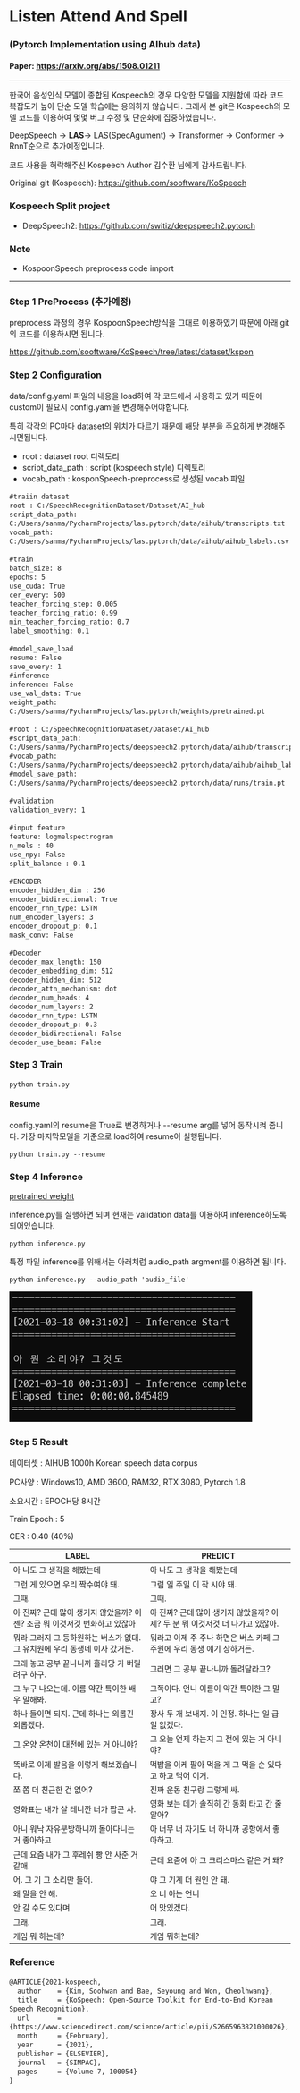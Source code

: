 # Listen Attend And Spell
### (Pytorch Implementation using AIhub data)
#### Paper: https://arxiv.org/abs/1508.01211

----
한국어 음성인식 모델이 종합된 Kospeech의 경우 다양한 모델을 지원함에 따라 코드 복잡도가 높아 단순 모델 학습에는 용의하지 않습니다. 
그래서 본 git은 Kospeech의 모델 코드를 이용하여 몇몇 버그 수정 및 단순화에 집중하였습니다.

DeepSpeech -> **LAS**-> LAS(SpecAgument) -> Transformer -> Conformer -> RnnT순으로 추가예정입니다.

코드 사용을 허락해주신 Kospeech Author 김수환 님에게 감사드립니다.

Original git (Kospeech): https://github.com/sooftware/KoSpeech

### Kospeech Split project

-  DeepSpeech2: https://github.com/switiz/deepspeech2.pytorch

### Note
 - KospoonSpeech preprocess code import

--- 
### Step 1 PreProcess (추가예정)
preprocess 과정의 경우 KospoonSpeech방식을 그대로 이용하였기 때문에 아래 git의 코드를 이용하시면 됩니다.

https://github.com/sooftware/KoSpeech/tree/latest/dataset/kspon

### Step 2 Configuration
data/config.yaml 파일의 내용을 load하여 각 코드에서 사용하고 있기 때문에 custom이 필요시 config.yaml을 변경해주어야합니다.

특히 각각의 PC마다 dataset의 위치가 다르기 때문에 해당 부분을 주요하게 변경해주시면됩니다.

- root : dataset root 디렉토리
- script_data_path : script (kospeech style) 디렉토리
- vocab_path : kosponSpeech-preprocess로 생성된 vocab 파일

``` 
#traiin dataset
root : C:/SpeechRecognitionDataset/Dataset/AI_hub
script_data_path: C:/Users/sanma/PycharmProjects/las.pytorch/data/aihub/transcripts.txt
vocab_path: C:/Users/sanma/PycharmProjects/las.pytorch/data/aihub/aihub_labels.csv

#train
batch_size: 8
epochs: 5
use_cuda: True
cer_every: 500
teacher_forcing_step: 0.005
teacher_forcing_ratio: 0.99
min_teacher_forcing_ratio: 0.7
label_smoothing: 0.1

#model_save_load
resume: False
save_every: 1
#inference
inference: False
use_val_data: True
weight_path: C:/Users/sanma/PycharmProjects/las.pytorch/weights/pretrained.pt

#root : C:/SpeechRecognitionDataset/Dataset/AI_hub
#script_data_path: C:/Users/sanma/PycharmProjects/deepspeech2.pytorch/data/aihub/transcripts.txt
#vocab_path: C:/Users/sanma/PycharmProjects/deepspeech2.pytorch/data/aihub/aihub_labels.csv
#model_save_path: C:/Users/sanma/PycharmProjects/deepspeech2.pytorch/data/runs/train.pt

#validation
validation_every: 1

#input feature
feature: logmelspectrogram
n_mels : 40
use_npy: False
split_balance : 0.1

#ENCODER
encoder_hidden_dim : 256
encoder_bidirectional: True
encoder_rnn_type: LSTM
num_encoder_layers: 3
encoder_dropout_p: 0.1
mask_conv: False

#Decoder
decoder_max_length: 150
decoder_embedding_dim: 512
decoder_hidden_dim: 512
decoder_attn_mechanism: dot
decoder_num_heads: 4
decoder_num_layers: 2
decoder_rnn_type: LSTM
decoder_dropout_p: 0.3
decoder_bidirectional: False
decoder_use_beam: False
```

### Step 3 Train

```
python train.py
```

#### Resume
config.yaml의 resume을 True로 변경하거나 --resume arg를 넣어 동작시켜 줍니다.
가장 마지막모델을 기준으로 load하여 resume이 실행됩니다.

```
python train.py --resume
```

### Step 4 Inference
[pretrained weight](https://drive.google.com/file/d/1wb5E8ViS5WKv1P8ynVXaBb7VTdWVY0iU/view?usp=sharing)

inference.py를 실행하면 되며 현재는 validation data를 이용하여 inference하도록 되어있습니다.

```
python inference.py
```
특정 파일 inference를 위해서는 아래처럼 audio_path argment를 이용하면 됩니다.
```
python inference.py --audio_path 'audio_file'
```
![img.png](img.png)

### Step 5 Result
데이터셋 : AIHUB 1000h Korean speech data corpus

PC사양 : Windows10, AMD 3600, RAM32, RTX 3080, Pytorch 1.8

소요시간 : EPOCH당 8시간

Train Epoch : 5

CER : 0.40 (40%)

| LABEL                                    | PREDICT                                    |
|---------------------------------------------------|-------------------------------------------------|
| <sos>아 나도 그 생각을 해봤는데                              | 아 나도 그 생각을 해봤는데                                 |
| <sos>그런 게 있으면 우리 짝수여야 돼.                          | 그럼 일 주일 이 작 시야 돼.                               |
| <sos>그때.                                          | 그때.                                             |
| <sos>아 진짜? 근데 많이 생기지 않았을까? 이젠? 조금 뭐 이것저것 번화하고 있잖아 | 아 진짜? 근데 많이 생기지 않았을까? 이제? 두 분 뭐 이것저것 더 나가고 있잖아. |
| <sos>뭐라 그러지 그 등하원하는 버스가 없대. 그 유치원에 우리 동생네 이사 갔거든. | 뭐라고 이제 주 주나 하면은 버스 카페 그 주원에 우리 동생 얘기 상하거든.      |
| <sos>그래 놓고 공부 끝나니까 홀라당 가 버릴려구 하구.                 | 그러면 그 공부 끝나니까 돌려달라고?                            |
| <sos>그 누구 나오는데. 이름 약간 특이한 배우 말해봐.                 | 그쪽이다. 언니 이름이 약간 특이한 그 말고?                       |
| <sos>하나 둘이면 되지. 근데 하나는 외롭긴 외롭겠다.                  | 장사 두 개 보내지. 이 인정. 하나는 일 급 일 없겠다.                |
| <sos>그 온양 온천이 대전에 있는 거 아니야?                       | 그 오늘 언제 하는지 그 전에 있는 거 아니야?                      |
| <sos>똑바로 이제 발음을 이렇게 해보겠습니다.                       | 떡밥을 이케 팔아 먹을 게 그 먹을 순 있다고 하고 먹어 이거.             |
| <sos>쪼 쫌 더 친근한 건 없어?                              | 진짜 운동 친구랑 그렇게 싸.                                |
| <sos>영화표는 내가 살 테니깐 너가 팝콘 사.                       | 영화 보는 데가 솔직히 간 동화 타고 간 줄 알아?                    |
| <sos>아니 워낙 자유분방하니까 돌아다니는 거 좋아하고                   | 아 너무 너 자기도 너 하니까 공항에서 좋아하고.                     |
| <sos>근데 요즘 내가 그 후레쉬 빵 안 사준 거 같애.                  | 근데 요즘에 아 그 크리스마스 같은 거 돼?                        |
| <sos>어. 그 기 그 소리만 들어.                             | 야 그 기계 더 원인 안 돼.                                |
| <sos>왜 말을 안 해.                                    | 오 너 아는 언니                                       |
| <sos>안 갈 수도 있다며.                                  | 어 맛있겠다.                                         |
| <sos>그래.                                          | 그래.                                             |
| <sos>게임 뭐 하는데?                                    | 게임 뭐하는데?                                        |


### Reference

    @ARTICLE{2021-kospeech,
      author    = {Kim, Soohwan and Bae, Seyoung and Won, Cheolhwang},
      title     = {KoSpeech: Open-Source Toolkit for End-to-End Korean Speech Recognition},
      url       = {https://www.sciencedirect.com/science/article/pii/S2665963821000026},
      month     = {February},
      year      = {2021},
      publisher = {ELSEVIER},
      journal   = {SIMPAC},
      pages     = {Volume 7, 100054}
    }
